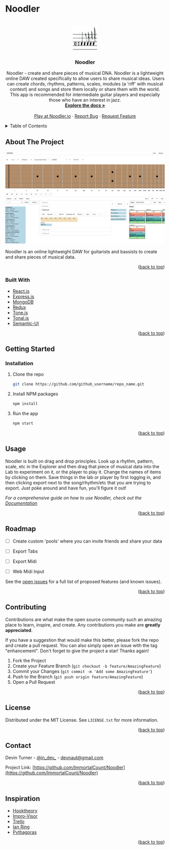 # Noodler
<div id="top"></div>
<!--
*** Thanks for checking out the Best-README-Template. If you have a suggestion
*** that would make this better, please fork the repo and create a pull request
*** or simply open an issue with the tag "enhancement".
*** Don't forget to give the project a star!
*** Thanks again! Now go create something AMAZING! :D
-->



<!-- PROJECT SHIELDS -->
<!--
*** I'm using markdown "reference style" links for readability.
*** Reference links are enclosed in brackets [ ] instead of parentheses ( ).
*** See the bottom of this document for the declaration of the reference variables
*** for contributors-url, forks-url, etc. This is an optional, concise syntax you may use.
*** https://www.markdownguide.org/basic-syntax/#reference-style-links
-->
<!-- [![Contributors][contributors-shield]][contributors-url]
[![Forks][forks-shield]][forks-url]
[![Stargazers][stars-shield]][stars-url]
[![Issues][issues-shield]][issues-url] -->
<!-- [![License: MIT](https://img.shields.io/badge/License-MIT-yellow.svg)](https://opensource.org/licenses/MIT)
[![LinkedIn][linkedin-shield]][linkedin-url] -->



<!-- PROJECT LOGO -->
<br />
<div align="center">
  <a href="https://github.com/https://github.com/ImmortalCount/Noodler">
    <img src="/frontend/public/Notes.svg" alt="Logo" width="80" height="80">
  </a>

<h3 align="center">Noodler</h3>

  <p align="center">
    Noodler - create and share pieces of musical DNA.
    Noodler is a lightweight online DAW created specifically to allow users to share musical ideas. Users can create chords, rhythms, patterns, scales, modules (a 'riff' with musical context) and songs and store them locally or share them with the world. This app is recommended for intermediate guitar players and especially those who have an interest in jazz. 
    <br />
    <a href="https://noodler.io/docs"><strong>Explore the docs »</strong></a>
    <br />
    <br />
    <a href="https://noodler.io">Play at Noodler.io</a>
    ·
    <a href="https://github.com/https://github.com/ImmortalCount/Noodler/issues">Report Bug</a>
    ·
    <a href="https://github.com/https://github.com/ImmortalCount/Noodler/issues">Request Feature</a>
  </p>
</div>



<!-- TABLE OF CONTENTS -->
<details>
  <summary>Table of Contents</summary>
  <ol>
    <li>
      <a href="#about-the-project">About The Project</a>
      <ul>
        <li><a href="#built-with">Built With</a></li>
      </ul>
    </li>
    <li>
      <a href="#getting-started">Getting Started</a>
    </li>
    <li><a href="#usage">Usage</a>
    </li>
    <li><a href="#roadmap">Roadmap</a></li>
    <li><a href="#contributing">Contributing</a></li>
    <li><a href="#license">License</a></li>
    <li><a href="#contact">Contact</a></li>
    <li><a href="#inspiration">Inspiration</a></li>
  </ol>
</details>



<!-- ABOUT THE PROJECT -->
## About The Project

[<img alt="alt_text" src="/frontend/public/Noodler Full.png"/>](https://www.noodler.io/)


Noodler is an online lightweight DAW for guitarists and bassists to create and share pieces of musical data. 

<p align="right">(<a href="#top">back to top</a>)</p>



### Built With

* [React.js](https://reactjs.org/)
* [Express.js](https://github.com/expressjs/express)
* [MongoDB](https://github.com/mongodb/mongo)
* [Redux](https://github.com/reduxjs/redux)
* [Tone.js](https://github.com/Tonejs/Tone.js/)
* [Tonal.js](https://github.com/tonaljs/tonal)
* [Semantic-UI](https://github.com/Semantic-Org/Semantic-UI-React/)

<p align="right">(<a href="#top">back to top</a>)</p>



<!-- GETTING STARTED -->
## Getting Started

### Installation
1. Clone the repo
   ```sh
   git clone https://github.com/github_username/repo_name.git
   ```
2. Install NPM packages
   ```sh
   npm install
   ```
3. Run the app
   ```sh
   npm start
   ```

<p align="right">(<a href="#top">back to top</a>)</p>



<!-- USAGE EXAMPLES -->
## Usage

Noodler is built on drag and drop principles. Look up a rhythm, pattern, scale, etc in the Explorer and then drag that piece of musical data into the Lab to experiment on it, or the player to play it. Change the names of items by clicking on them. Save things in the lab or player by first logging in, and then clicking export next to the song/rhythm/etc that you are trying to export. Just poke around and have fun, you'll figure it out!

_For a comprehensive guide on how to use Noodler, check out the [Documentation](https://www.noodler.io/docs)_

<p align="right">(<a href="#top">back to top</a>)</p>



<!-- ROADMAP -->
## Roadmap

- [ ] Create custom 'pools' where you can invite friends and share your data
- [ ] Export Tabs
- [ ] Export Midi
- [ ] Web Midi Input


See the [open issues](https://github.com/github_username/repo_name/issues) for a full list of proposed features (and known issues).

<p align="right">(<a href="#top">back to top</a>)</p>



<!-- CONTRIBUTING -->
## Contributing

Contributions are what make the open source community such an amazing place to learn, inspire, and create. Any contributions you make are **greatly appreciated**.

If you have a suggestion that would make this better, please fork the repo and create a pull request. You can also simply open an issue with the tag "enhancement".
Don't forget to give the project a star! Thanks again!

1. Fork the Project
2. Create your Feature Branch (`git checkout -b feature/AmazingFeature`)
3. Commit your Changes (`git commit -m 'Add some AmazingFeature'`)
4. Push to the Branch (`git push origin feature/AmazingFeature`)
5. Open a Pull Request

<p align="right">(<a href="#top">back to top</a>)</p>



<!-- LICENSE -->
## License

Distributed under the MIT License. See `LICENSE.txt` for more information.

<p align="right">(<a href="#top">back to top</a>)</p>



<!-- CONTACT -->
## Contact

Devin Turner - [@in_dev_](https://twitter.com/in_dev_) - devnaut@gmail.com

Project Link: [https://github.com/ImmortalCount/Noodler](https://github.com/ImmortalCount/Noodler)

<p align="right">(<a href="#top">back to top</a>)</p>



<!-- ACKNOWLEDGMENTS -->
## Inspiration

* [Hooktheory](https://www.hooktheory.com/)
* [Impro-Visor](https://github.com/Impro-Visor/Impro-Visor)
* [Trello](https://trello.com/)
* [Ian Ring](https://ianring.com/musictheory/)
* [Pythagoras](https://en.wikipedia.org/wiki/Pythagoras)
<p align="right">(<a href="#top">back to top</a>)</p>



<!-- MARKDOWN LINKS & IMAGES -->
<!-- https://www.markdownguide.org/basic-syntax/#reference-style-links -->
[contributors-shield]: https://img.shields.io/github/contributors/github_username/repo_name.svg?style=for-the-badge
[contributors-url]: https://github.com/github_username/repo_name/graphs/contributors
[forks-shield]: https://img.shields.io/github/forks/github_username/repo_name.svg?style=for-the-badge
[forks-url]: https://github.com/github_username/repo_name/network/members
[stars-shield]: https://img.shields.io/github/stars/github_username/repo_name.svg?style=for-the-badge
[stars-url]: https://github.com/github_username/repo_name/stargazers
[issues-shield]: https://img.shields.io/github/issues/github_username/repo_name.svg?style=for-the-badge
[issues-url]: https://github.com/github_username/repo_name/issues
[license-shield]: https://img.shields.io/github/license/github_username/repo_name.svg?style=for-the-badge
[license-url]: https://github.com/github_username/repo_name/blob/master/LICENSE.txt
[linkedin-shield]: https://img.shields.io/badge/-LinkedIn-black.svg?style=for-the-badge&logo=linkedin&colorB=555
[linkedin-url]: https://linkedin.com/in/linkedin_username
[product-screenshot]: images/screenshot.png